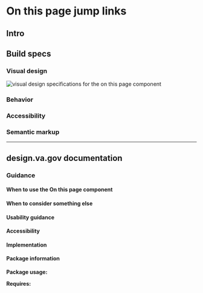 # On this page jump links

## Intro

## Build specs

### Visual design

<img src="url_of_image" alt="visual design specifications for the on this page component"/>


### Behavior

### Accessibility

### Semantic markup

<hr>

## design.va.gov documentation

### Guidance

#### When to use the On this page component

#### When to consider something else

#### Usability guidance

#### Accessibility

#### Implementation

#### Package information

**Package usage:**  

**Requires:** 
